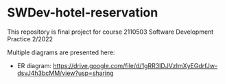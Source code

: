 # SWDev-hotel-reservation
This repository is final project for course 2110503 Software Development Practice 2/2022

Multiple diagrams are presented here:
- ER diagram: https://drive.google.com/file/d/1gRR3IDJVzImXyEGdrfJw-dsvJ4h3bcMM/view?usp=sharing
